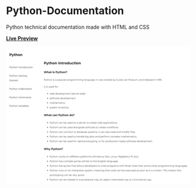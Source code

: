 # Python-Documentation

Python technical documentation made with HTML and CSS

[**Live Preview**](https://lettuce05.github.io/Python-Documentation/)

![Website Screenshot](https://github.com/Lettuce05/Python-Documentation/blob/master/Index%20-%20Generic%20Laptop%20-%202020-20-9%20at%2011.20.23%20PM.jpg)

